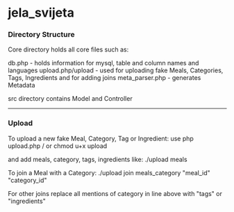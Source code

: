 # jela_svijeta


<h3>Directory Structure</h3>

Core directory holds all core files such as:

db.php - holds information for mysql, table and column names and languages
upload.php/upload - used for uploading fake Meals, Categories, Tags, Ingredients and for adding joins
meta_parser.php - generates Metadata


src directory contains Model and Controller

<hr>

<h3>Upload</h3>

To upload a new fake Meal, Category, Tag or Ingredient:
use php upload.php / or chmod u+x upload

and add meals, category, tags, ingredients like:
    ./upload meals
    
To join a Meal with a Category:
    ./upload join meals_category "meal_id" "category_id"
    
For other joins replace all mentions of category in line above with "tags" or "ingredients"
